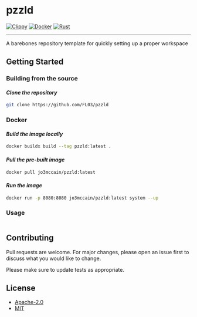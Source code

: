 # pzzld

[![Clippy](https://github.com/FL03/pzzld/actions/workflows/clippy.yml/badge.svg)](https://github.com/FL03/pzzld/actions/workflows/clippy.yml)
[![Docker](https://github.com/FL03/pzzld/actions/workflows/docker.yml/badge.svg)](https://github.com/FL03/pzzld/actions/workflows/docker.yml)
[![Rust](https://github.com/FL03/pzzld/actions/workflows/rust.yml/badge.svg)](https://github.com/FL03/pzzld/actions/workflows/rust.yml)

***

A barebones repository template for quickly setting up a proper workspace

## Getting Started

### Building from the source

#### _Clone the repository_

```bash
git clone https://github.com/FL03/pzzld
```

### Docker

#### _Build the image locally_

```bash
docker buildx build --tag pzzld:latest .
```

#### _Pull the pre-built image_

```bash
docker pull jo3mccain/pzzld:latest
```

#### _Run the image_

```bash
docker run -p 8080:8080 jo3mccain/pzzld:latest system --up
```

### Usage

```rust

```

## Contributing

Pull requests are welcome. For major changes, please open an issue first
to discuss what you would like to change.

Please make sure to update tests as appropriate.

## License

- [Apache-2.0](https://choosealicense.com/licenses/apache-2.0/)
- [MIT](https://choosealicense.com/licenses/mit/)
